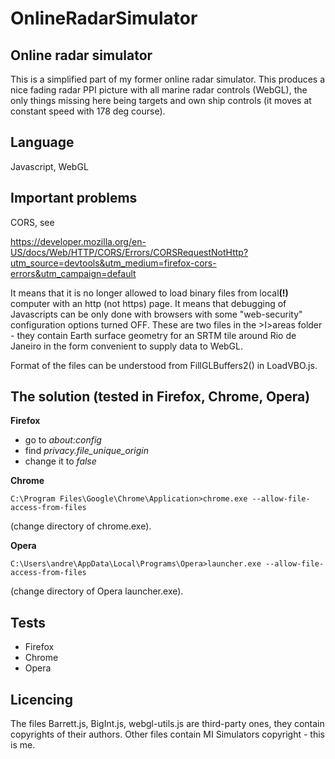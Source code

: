 # OnlineRadarSimulator

Online radar simulator
----------------------
This is a simplified part of my former online radar simulator. This produces a nice fading radar PPI picture
with all marine radar controls (WebGL), the only things missing here being targets and own ship controls (it moves at constant speed with 178 deg course).

Language
--------
Javascript, WebGL

Important problems
------------------
CORS, see

https://developer.mozilla.org/en-US/docs/Web/HTTP/CORS/Errors/CORSRequestNotHttp?utm_source=devtools&utm_medium=firefox-cors-errors&utm_campaign=default

It means that it is no longer allowed to load binary files from local<B>(!)</B> computer with an http (not https) page.
It means that debugging of Javascripts can be only done with browsers with some "web-security" configuration options turned OFF.
These are two files in the >I>areas</I> folder - they contain Earth surface geometry for an SRTM tile around Rio de Janeiro in
the form convenient to supply data to WebGL.

Format of the files can be understood from FillGLBuffers2() in LoadVBO.js.

The solution (tested in Firefox, Chrome, Opera)
-----------------------------------------------
  <B>Firefox</B>
  
  - go to <I>about:config</I>
  - find <I>privacy.file_unique_origin</I>
  - change it to <I>false</I>
	
  <B>Chrome</B>
  
    C:\Program Files\Google\Chrome\Application>chrome.exe --allow-file-access-from-files
 
 (change directory of chrome.exe).

  <B>Opera</B>  
  
    C:\Users\andre\AppData\Local\Programs\Opera>launcher.exe --allow-file-access-from-files
    
 (change directory of Opera launcher.exe).

    
Tests
-----
- Firefox
- Chrome
- Opera

Licencing
---------
The files Barrett.js, BigInt.js, webgl-utils.js are third-party ones, they contain copyrights of their authors. Other files contain MI Simulators copyright - this is me.



